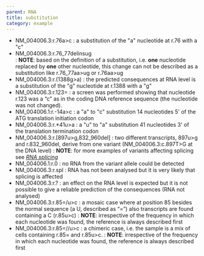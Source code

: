```yaml
---
parent: RNA
title: substitution
category: example
---
```


*	NM_004006.3:r.76a>c
	:	a substitution of the "a" nucleotide at r.76 with a "c"
*	NM_004006.3:r.76_77delinsug  
	:	**NOTE**:	based on the definition of a substitution, i.e. **one** nucleotide replaced by **one** other nucleotide, this change can not be described as a substitution like r.76_77aa>ug or r.76aa>ug
*	NM_004006.3:r.(1388g>a)
	:	the predicted consequences at RNA level is a substitution of the "g" nucleotide at r.1388 with a "g"
*	NM_004006.3:r.123=
	:	a screen was performed showing that nucleotide r.123 was a “c” as in the coding DNA reference sequence (the nucleotide was not changed).
*	NM_004006.1:r.-14a>c
	:	a "a" to "c" substitution 14 nucleotides 5' of the ATG translation initiation codon
*	NM_004006.3:r.\*41u>a
	:	a "u" to "a" substitution 41 nucleotides 3' of the translation termination codon
*	NM_004006.3:r.[897u>g,832_960del]
	:	two different transcripts, 897u>g and r.832_960del, derive from one variant (NM_004006.3:c.897T>G at the DNA level)
	:	**NOTE**:	for more examples of variants affecting splicing see [_RNA splicing_](/recommendations/RNA/variant/splicing/)
*	NM_004006.1:r.0
	:	no RNA from the variant allele could be detected
*	NM_004006.3:r.spl
	:	RNA has not been analysed but it is very likely that splicing is affected
*	NM_004006.3:r.?
	:	an effect on the RNA level is expected but it is not possible to give a reliable prediction of the consequences (RNA not analysed)
*	NM_004006.3:r.85=/u>c
	:	a mosaic case where at position 85 besides the normal sequence (a U, described as “=”) also transcripts are found containing a C (r.85u>c)
	:	**NOTE**: irrespective of the frequency in which each nucleotide was found, the reference is always described first
*	NM_004006.3:r.85=//u>c
	:	a chimeric case, i.e. the sample is a mix of cells containing r.85= and r.85u>c.
	:	**NOTE**: irrespective of the frequency in which each nucleotide was found, the reference is always described first
